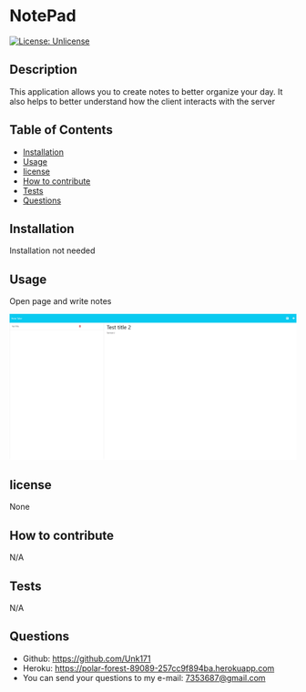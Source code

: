 # NotePad
  [![License: Unlicense](https://img.shields.io/badge/license-Unlicense-blue.svg)](http://unlicense.org/)
  ## Description
  This application allows you to create notes to better organize your day. It also helps to better understand how the client interacts with the server
  ## Table of Contents
- [Installation](#installation)
- [Usage](#usage)
- [Iicense](#Iicense)
- [How to contribute](#how-to-contribute)
- [Tests](#tests)
- [Questions](#questions)
## Installation
Installation not needed
## Usage
Open page and write notes

  ![Screenshot](./images/screenshot11.png)
## Iicense
None
## How to contribute
N/A
## Tests
N/A
## Questions
* Github: https://github.com/Unk171
* Heroku: https://polar-forest-89089-257cc9f894ba.herokuapp.com
* You can send your questions to my e-mail: 7353687@gmail.com
  